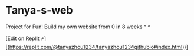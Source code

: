 # Tanya-s-web
Project for Fun!
Build my own website from 0 in 8 weeks ^ ^

[Edit on Replit ⚡️][(https://replit.com/@tanyazhou1234/tanyazhou1234githubio#index.html))]
